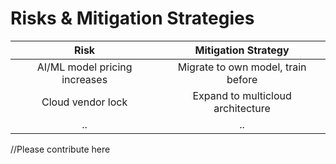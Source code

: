 # Risks & Mitigation Strategies

| Risk | Mitigation Strategy |
|:--:|:--:|
| AI/ML model pricing increases| Migrate to own model, train before |
| Cloud vendor lock| Expand to multicloud architecture |
|..|..|


//Please contribute here
